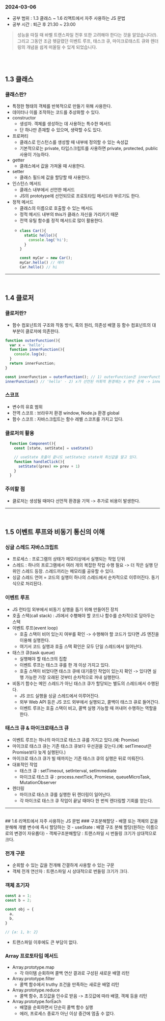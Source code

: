 ### 2024-03-06
- 공부 범위 : 1.3 클래스 ~ 1.6 리액트에서 자주 사용하는 JS 문법
- 공부 시간 : 퇴근 후 21:30 ~ 23:00
> 성능을 따질 때 바벨 트랜스파일 전후 또한 고려해야 한다는 것을 알았습니다(!). 그리고 그동안 조금 헷갈렸던 이벤트 루프, 태스크 큐, 마이크로태스트 큐와 렌더링의 개념을 쉽게 떠올릴 수 있게 되었습니다.

<br/>
<br/>

## 1.3 클래스
### 클래스란?
- 특정한 형태의 객체를 반복적으로 만들기 위해 사용한다.
- 데이터나 이를 조작하는 코드를 추상화할 수 있다.
- constructor
  - 생성자. 객체를 생성하는 데 사용하는 특수한 메서드
  - 단 하나만 존재할 수 있으며, 생략할 수도 있다.
- 프로퍼티
  - 클래스로 인스턴스를 생성할 때 내부에 정의할 수 있는 속성값
  - 기본적으로는 private, 타입스크립트를 사용하면 private, protected, public 사용이 가능하다.
- getter
  - 클래스에서 값을 가져올 때 사용한다.
- setter
  - 클래스 필드에 값을 할당할 때 사용한다.
- 인스턴스 메서드
  - 클래스 내부에서 선언한 메서드
  - JS의 prototype에 선언되므로 프로토타입 메서드라 부르기도 한다.
- 정적 메서드
  - 클래스의 이름으로 호출할 수 있는 메서드
  - 정적 메서드 내부의 this가 클래스 자신을 가리키기 때문
  - 전역 유틸 함수를 정적 메서드로 많이 활용한다.
  - ```javascript
    class Car(){
      static hello(){
        console.log('hi');
      }
    }

    const myCar = new Car();
    myCar.hello() // 에러
    Car.hello() // hi
    ```

---

<br/>

## 1.4 클로저
### 클로저란?
- 함수 컴포넌트의 구조와 작동 방식, 훅의 원리, 의존성 배열 등 함수 컴포넌트의 대부분이 클로저에 의존한다.
```javascript
function outerFunction(){
  var x = 'hello';
  function innerFunction(){
    console.log(x);
  }
  return innerFunction;
}

const innerFunction = outerFunction(); // 1) outerFunction은 innerFunction을 반환하며 종료
innerFunction() // 'hello' - 2) x가 선언된 어휘적 환경에는 x 변수 존재 -> innerFunction()은 같은 환경에서 선언되었기 때문에 x라는 변수가 존재하는 환경을 기억한다.
```
### 스코프
- 변수의 유효 범위
- 전역 스코프 : 브라우저 환경 window, Node.js 환경 global
- 함수 스코프 : 자바스크립트는 함수 레벨 스코프를 가지고 있다.

### 클로저의 활용
```javascript
  function Component(){
    const [state, setState] = useState()

    // useState 호출이 끝나도 setState는 state의 최신값을 알고 있다.
    function handleClick(){
      setState((prev) => prev + 1)
    }
  }
  ```

### 주의할 점
- 클로저는 생성될 때마다 선언적 환경을 기억 -> 추가로 비용이 발생한다.

---

<br/>

## 1.5 이벤트 루프와 비동기 통신의 이해
### 싱글 스레드 자바스크립트
- 프로세스 : 프로그램의 상태가 메모리상에서 실행되는 작업 단위
- 스레드 : 하나의 프로그램에서 여러 개의 복잡한 작업 수행 필요 -> 더 작은 실행 단위인 스레드 등장. 스레드끼리는 메모리를 공유할 수 있다.
- 싱글 스레드 언어 = 코드의 실행이 하나의 스레드에서 순차적으로 이루어진다. 동기식으로 처리된다.

### 이벤트 루프
- JS 런타임 외부에서 비동기 실행을 돕기 위해 만들어진 장치
- 호출 스택(call stack) : JS에서 수횅해야 할 코드나 함수를 순차적으로 담아두는 스택
- 이벤트 루프(event loop)
  - 호출 스택이 비어 있는지 여부를 확인 -> 수행해야 할 코드가 있다면 JS 엔진을 이용해 실행한다.
  - 여기서 코드 실행과 호출 스택 확인은 모두 단일 스레드에서 일어난다.
- 태스크 큐(task queue)
  - 실행해야 할 태스크의 집합
  - 이벤트 루프는 태스크 큐를 한 개 이상 가지고 있다.
  - 호출 스택이 비었다면 태스크 큐에 대기중인 작업이 있는지 확인 -> 있다면 실행 가능한 가장 오래된 것부터 순차적으로 꺼내 실행한다.
- 비동기 함수는 메인 스레드가 아닌 태스크 큐가 할당되는 별도의 스레드에서 수행된다.
  - JS 코드 실행을 싱글 스레드에서 이루어진다.
  - 외부 Web API 등은 JS 코드 외부에서 실행되고, 콜백이 태스크 큐로 들어간다.
  - 이벤트 루프는 호출 스택이 비고, 콜백 실행 가능할 때 꺼내어 수행하는 역할을 한다.

### 태스크 큐 & 마이크로태스크 큐
- 이벤트 루프는 하나의 마이크로 태스크 큐를 가지고 있다.(예: Promise)
- 마이크로 태스크 큐는 기존 태스크 큐보다 우선권을 갖는다.(예: setTimeout은 Promise보다 늦게 실행된다.)
- 마이크로 태스크 큐가 빌 때까지는 기존 태스크 큐의 실행은 뒤로 미뤄진다.
- 대표적인 작업
  - 태스크 큐 : setTimeout, setInterval, setImmediate
  - 마이크로 태스크 큐 : process.nextTick, Promiese, queueMicroTask, MutationObserver
- 렌더링
  - 마이크로 태스크 큐를 실행한 뒤 렌더링이 일어난다.
  - 각 마이크로 태스크 큐 작업이 끝날 때마다 한 번씩 렌더링할 기회를 얻는다.

---

<br/>
## 1.6 리액트에서 자주 사용하는 JS 문법
### 구조분해할당
- 배열 또는 객체의 값을 분해해 개별 변수에 즉시 할당하는 것
- useState : 배열 구조 분해 할당(원하는 이름으로의 변경이 자유롭다)
- 객체구조분해할당 : 트랜스파일 시 번들링 크기가 상대적으로 크다.

### 전개 구문
- 순회할 수 있는 값을 전개해 간결하게 사용할 수 있는 구문
- 객체 전개 연산자 : 트랜스파일 시 상대적으로 번들링 크기가 크다.

### 객체 초기자
```javascript
const a = 1;
const b = 2;

const obj = {
  a,
  b,
}

// {a: 1, b: 2}
```
- 트랜스파일 이후에도 큰 부담이 없다.

### Array 프로토타입 메서드 
- Array.prototype.map
  - 각 아이템 순회하며 콜백 연산 결과로 구성된 새로운 배열 리턴
- Array.prototype.filter
  - 콜백 함수에서 truthy 조건을 만족하는 새로운 배열 리턴
- Array.prototype.reduce
  - 콜백 함수, 초깃값을 인수로 받음 -> 초깃값에 따라 배열, 객체 등을 리턴
- Array.prototype.forEach
  - 배열을 순회하면서 단순히 콜백 함수 실행
  - 에러, 프로세스 종료가 아닌 이상 중간에 멈출 수 없다.







  









